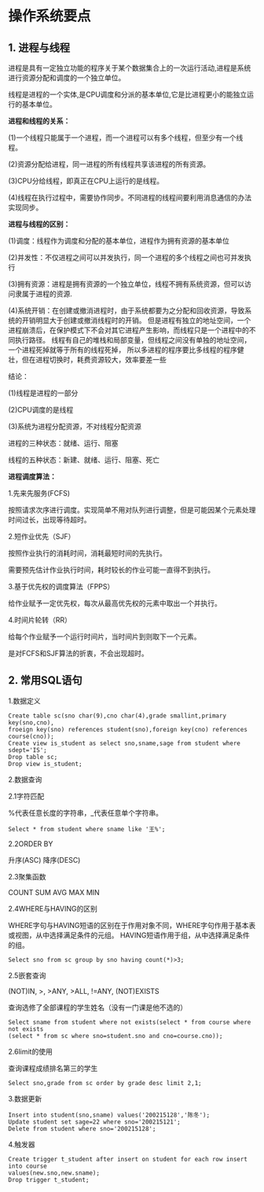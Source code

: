 # 操作系统要点

## 1. 进程与线程

进程是具有一定独立功能的程序关于某个数据集合上的一次运行活动,进程是系统进行资源分配和调度的一个独立单位。

线程是进程的一个实体,是CPU调度和分派的基本单位,它是比进程更小的能独立运行的基本单位。

**进程和线程的关系：**

(1)一个线程只能属于一个进程，而一个进程可以有多个线程，但至少有一个线程。

(2)资源分配给进程，同一进程的所有线程共享该进程的所有资源。

(3)CPU分给线程，即真正在CPU上运行的是线程。

(4)线程在执行过程中，需要协作同步。不同进程的线程间要利用消息通信的办法实现同步。

**进程与线程的区别：**

(1)调度：线程作为调度和分配的基本单位，进程作为拥有资源的基本单位

(2)并发性：不仅进程之间可以并发执行，同一个进程的多个线程之间也可并发执行

(3)拥有资源：进程是拥有资源的一个独立单位，线程不拥有系统资源，但可以访问隶属于进程的资源.

(4)系统开销：在创建或撤消进程时，由于系统都要为之分配和回收资源，导致系统的开销明显大于创建或撤消线程时的开销。
但是进程有独立的地址空间，一个进程崩溃后，在保护模式下不会对其它进程产生影响，而线程只是一个进程中的不同执行路径。
线程有自己的堆栈和局部变量，但线程之间没有单独的地址空间，一个进程死掉就等于所有的线程死掉，
所以多进程的程序要比多线程的程序健壮，但在进程切换时，耗费资源较大，效率要差一些

结论：

(1)线程是进程的一部分

(2)CPU调度的是线程

(3)系统为进程分配资源，不对线程分配资源

进程的三种状态：就绪、运行、阻塞

线程的五种状态：新建、就绪、运行、阻塞、死亡

**进程调度算法：**

1.先来先服务(FCFS)

按照请求次序进行调度。实现简单不用对队列进行调整，但是可能因某个元素处理时间过长，出现等待超时。

2.短作业优先（SJF）

按照作业执行的消耗时间，消耗最短时间的先执行。

需要预先估计作业执行时间，耗时较长的作业可能一直得不到执行。

3.基于优先权的调度算法（FPPS）

给作业赋予一定优先权，每次从最高优先权的元素中取出一个并执行。

4.时间片轮转（RR）

给每个作业赋予一个运行时间片，当时间片到则取下一个元素。

是对FCFS和SJF算法的折衷，不会出现超时。


## 2. 常用SQL语句

1.数据定义

```
Create table sc(sno char(9),cno char(4),grade smallint,primary key(sno,cno),
froeign key(sno) references student(sno),foreign key(cno) references course(cno));
Create view is_student as select sno,sname,sage from student where sdept='IS';
Drop table sc;
Drop view is_student;
```
2.数据查询

2.1字符匹配

%代表任意长度的字符串，_代表任意单个字符串。

```
Select * from student where sname like '王%';
```

2.2ORDER BY

升序(ASC) 降序(DESC)

2.3聚集函数

COUNT SUM AVG MAX MIN

2.4WHERE与HAVING的区别

WHERE字句与HAVING短语的区别在于作用对象不同，WHERE字句作用于基本表或视图，从中选择满足条件的元组。
HAVING短语作用于组，从中选择满足条件的组。

```
Select sno from sc group by sno having count(*)>3;
```

2.5嵌套查询

(NOT)IN, >, >ANY, >ALL, !=ANY, (NOT)EXISTS

查询选修了全部课程的学生姓名（没有一门课是他不选的）

```
Select sname from student where not exists(select * from course where not exists
(select * from sc where sno=student.sno and cno=course.cno));
```

2.6limit的使用

查询课程成绩排名第三的学生

```
Select sno,grade from sc order by grade desc limit 2,1;
```

3.数据更新

```
Insert into student(sno,sname) values('200215128','陈冬');
Update student set sage=22 where sno='200215121';
Delete from student where sno='200215128';
```

4.触发器

```
Create trigger t_student after insert on student for each row insert into course 
values(new.sno,new.sname);
Drop trigger t_student;
```